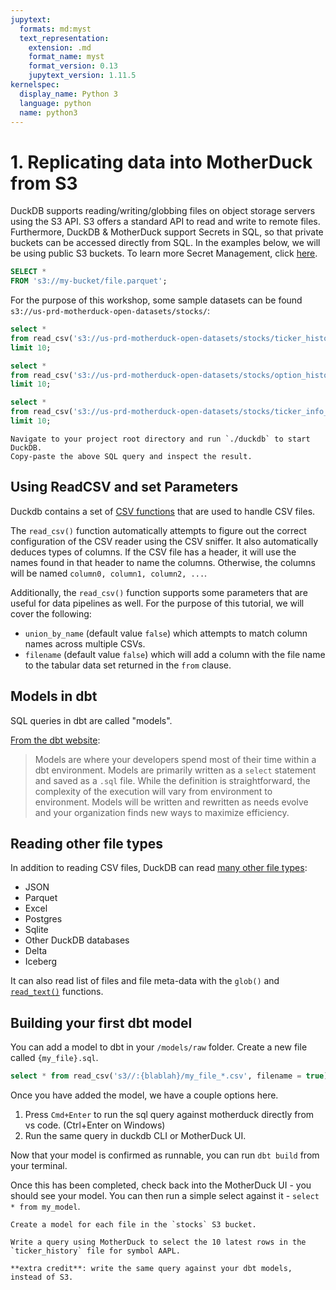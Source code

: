 ```yaml
---
jupytext:
  formats: md:myst
  text_representation:
    extension: .md
    format_name: myst
    format_version: 0.13
    jupytext_version: 1.11.5
kernelspec:
  display_name: Python 3
  language: python
  name: python3
---
```


# 1. Replicating data into MotherDuck from S3

DuckDB supports reading/writing/globbing files on object storage servers using the S3 API. S3 offers a standard API to read and write to remote files. Furthermore, DuckDB & MotherDuck support Secrets in SQL, so that private buckets can be accessed directly from SQL. In the examples below, we will be using public S3 buckets. To learn more Secret Management, click [here](https://duckdb.org/docs/extensions/httpfs/s3api.html#config-provider).

```sql
SELECT *
FROM 's3://my-bucket/file.parquet';
```

For the purpose of this workshop, some sample datasets can be found `s3://us-prd-motherduck-open-datasets/stocks/`: 

```sql
select *
from read_csv('s3://us-prd-motherduck-open-datasets/stocks/ticker_history_20240920085944.csv')
limit 10;

select *
from read_csv('s3://us-prd-motherduck-open-datasets/stocks/option_history_20240920085942.csv')
limit 10;

select *
from read_csv('s3://us-prd-motherduck-open-datasets/stocks/ticker_info_20240920085933.csv')
limit 10;
```

```{admonition} Warm-up exercise
Navigate to your project root directory and run `./duckdb` to start DuckDB.
Copy-paste the above SQL query and inspect the result.
```


## Using ReadCSV and set Parameters

Duckdb contains a set of [CSV functions](https://duckdb.org/docs/data/csv/overview#csv-functions) that are used to handle CSV files.

The `read_csv()` function automatically attempts to figure out the correct configuration of the CSV reader using the CSV sniffer. It also automatically deduces types of columns. If the CSV file has a header, it will use the names found in that header to name the columns. Otherwise, the columns will be named `column0, column1, column2, ...`.

Additionally, the `read_csv()` function supports some parameters that are useful for data pipelines as well. For the purpose of this tutorial, we will cover the following:
- `union_by_name` (default value `false`) which attempts to match column names across multiple CSVs.
- `filename` (default value `false`) which will add a column with the file name to the tabular data set returned in the `from` clause.

## Models in dbt

SQL queries in dbt are called "models". 

[From the dbt website](https://docs.getdbt.com/docs/build/models):

> Models are where your developers spend most of their time within a dbt environment. Models are primarily written as a `select` statement and saved as a `.sql` file. While the definition is straightforward, the complexity of the execution will vary from environment to environment. Models will be written and rewritten as needs evolve and your organization finds new ways to maximize efficiency.

## Reading other file types

In addition to reading CSV files, DuckDB can read [many other file types](https://duckdb.org/docs/guides/file_formats/overview):
- JSON
- Parquet
- Excel
- Postgres
- Sqlite
- Other DuckDB databases
- Delta
- Iceberg

It can also read list of files and file meta-data with the `glob()` and [`read_text()`](https://duckdb.org/docs/guides/file_formats/read_file) functions.

## Building your first dbt model

You can add a model to dbt in your `/models/raw` folder. Create a new file called `{my_file}.sql`.

```sql
select * from read_csv('s3//:{blablah}/my_file_*.csv', filename = true)
```

Once you have added the model, we have a couple options here.
1. Press `Cmd+Enter` to run the sql query against motherduck directly from vs code. (Ctrl+Enter on Windows)
2. Run the same query in duckdb CLI or MotherDuck UI.
   
Now that your model is confirmed as runnable, you can run `dbt build` from your terminal.

Once this has been completed, check back into the MotherDuck UI - you should see your model. You can then run a simple select against it - `select * from my_model`.

```{admonition} Exercise 1.1
Create a model for each file in the `stocks` S3 bucket.
```

```{admonition} Exercise 1.2
Write a query using MotherDuck to select the 10 latest rows in the `ticker_history` file for symbol AAPL.

**extra credit**: write the same query against your dbt models, instead of S3.
```
